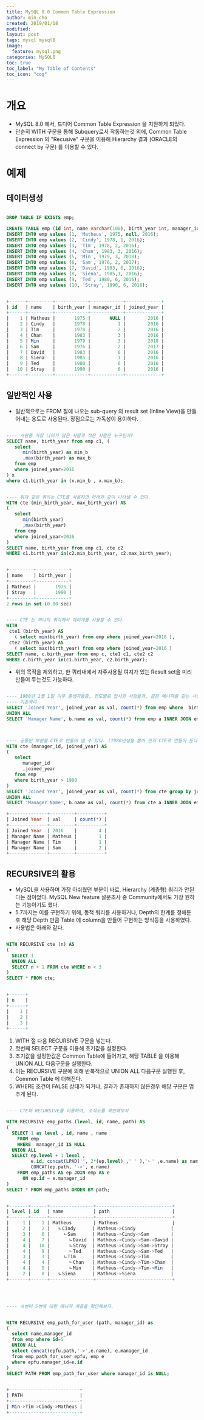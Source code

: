 ```yaml
---
title: MySQL 8.0 Common Table Expression
author: min_cho
created: 2019/01/18
modified:
layout: post
tags: mysql mysql8
image:
  feature: mysql.png
categories: MySQL8
toc: true
toc_label: "My Table of Contents"
toc_icon: "cog"
---
```


# 개요
* MySQL 8.0 에서, 드디어 Common Table Expression 을 지원하게 되었다.
* 단순히 WITH 구문을 통해 Subquery로서 작동하는것 외에, Common Table Expression 의 "Recusive" 구문을 이용해 Hierarchy 결과 (ORACLE의 connect by 구문) 를 이용할 수 있다.


# 예제
## 데이터생성

```sql

DROP TABLE IF EXISTS emp;

CREATE TABLE emp (id int, name varchar(100), birth_year int, manager_id int, joined_year year);
INSERT INTO emp values (1, 'Matheus', 1975, null, 2016);
INSERT INTO emp values (2, 'Cindy', 1978, 1, 2016);
INSERT INTO emp values (3, 'Tim', 1978, 2, 2016);
INSERT INTO emp values (4, 'Chan', 1983, 3, 2016);
INSERT INTO emp values (5, 'Min', 1979, 3, 2018);
INSERT INTO emp values (6, 'Sam', 1976, 2, 2017);
INSERT INTO emp values (7, 'David', 1983, 6, 2016);
INSERT INTO emp values (8, 'Siena', 1985,1, 2016);
INSERT INTO emp values (9, 'Ted', 1980, 6, 2016);
INSERT INTO emp values (10, 'Stray', 1990, 6, 2016);       


+------+---------+------------+------------+-------------+
| id   | name    | birth_year | manager_id | joined_year |
+------+---------+------------+------------+-------------+
|    1 | Matheus |       1975 |       NULL |        2016 |
|    2 | Cindy   |       1978 |          1 |        2016 |
|    3 | Tim     |       1978 |          2 |        2016 |
|    4 | Chan    |       1983 |          3 |        2016 |
|    5 | Min     |       1979 |          3 |        2018 |
|    6 | Sam     |       1976 |          2 |        2017 |
|    7 | David   |       1983 |          6 |        2016 |
|    8 | Siena   |       1985 |          1 |        2016 |
|    9 | Ted     |       1980 |          6 |        2016 |
|   10 | Stray   |       1990 |          6 |        2016 |
+------+---------+------------+------------+-------------+

```

## 일반적인 사용
 * 일반적으로는 FROM 절에 나오는 sub-query 의 result set (Inline View)을 만들어내는 용도로 사용된다. 장점으로는 가독성이 용이하다.

```sql

---- 사원중 가장 나이가 많은 사람과 적은 사람은 누구인가?
SELECT name, birth_year from emp c1, (
   select
      min(birth_year) as min_b
      ,max(birth_year) as max_b
   from emp
   where joined_year=2016
) x
where c1.birth_year in (x.min_b , x.max_b);


---- 위와 같은 쿼리는 CTE를 사용하면 아래와 같이 나타낼 수 있다.
WITH cte (min_birth_year, max_birth_year) AS
(
   select
      min(birth_year)
      ,max(birth_year)
   from emp
   where joined_year=2016
)
SELECT name, birth_year from emp c1, cte c2
WHERE c1.birth_year in(c2.min_birth_year, c2.max_birth_year);


+---------+------------+
| name    | birth_year |
+---------+------------+
| Matheus |       1975 |
| Stray   |       1990 |
+---------+------------+
2 rows in set (0.00 sec)


---- CTE 는 하나의 쿼리에서 여러개를 사용할 수 있다.
WITH
 cte1 (birth_year) AS
   ( select min(birth_year) from emp where joined_year=2016 ),
 cte2 (birth_year) AS
   ( select max(birth_year) from emp where joined_year=2016 )
SELECT name, c.birth_year from emp c, cte1 c1, cte2 c2
WHERE c.birth_year in(c1.birth_year, c2.birth_year);

```

 * 위의 목적을 제외하고, 한 쿼리내에서 자주사용될 여지가 있는 Result set을 미리 만들어 두는것도 가능하다.

```sql

---- 1980년 1월 1일 이후 출생자들중, 연도별로 입사한 사람들과, 같은 메니져를 같는 사람 숫자는 몇명인가?
---- 기존쿼리
SELECT 'Joined Year', joined_year as val, count(*) from emp where  birth_year > 1980 group by joined_year
UNION ALL
SELECT 'Manager Name', b.name as val, count(*) from emp a INNER JOIN emp b on a.manager_id=b.id where a.birth_year > 1980 group by b.name;



---- 공통된 부분을 CTE로 만들어 낼 수 있다. (1980년생을 뽑아 먼저 CTE로 만들어 둔다.)
WITH cte (manager_id, joined_year) AS
(
   select
      manager_id
      ,joined_year
   from emp
   where birth_year > 1980
)
SELECT 'Joined Year', joined_year as val, count(*) from cte group by joined_year
UNION ALL
SELECT 'Manager Name', b.name as val, count(*) from cte a INNER JOIN emp b on a.manager_id=b.id group by b.name;

+--------------+---------+----------+
| Joined Year  | val     | count(*) |
+--------------+---------+----------+
| Joined Year  | 2016    |        4 |
| Manager Name | Matheus |        1 |
| Manager Name | Tim     |        1 |
| Manager Name | Sam     |        2 |
+--------------+---------+----------+

```


## RECURSIVE의 활용
 * MySQL을 사용하며 가장 아쉬웠던 부분이 바로, Hierarchy (계층형) 쿼리가 안된다는 점이었다.  MySQL New feature 설문조사 중  Community에서도 가장 원하는 기능이기도 했다.
 * 5.7까지는 이를 구현하기 위해, 동적 쿼리를 사용하거나, Depth의 한계를 정해둔 후 해당 Depth 만큼 Table 에 column을 만들어 구현하는 방식등을 사용하였다.
 * 사용법은 아래와 같다.

```sql

WITH RECURSIVE cte (n) AS
(
  SELECT 1
  UNION ALL
  SELECT n + 1 FROM cte WHERE n < 3
)
SELECT * FROM cte;


+------+
| n    |
+------+
|    1 |
|    2 |
|    3 |
+------+

```

  1. WITH 절 다음  RECURSIVE 구문을 넣는다.
  2. 첫번째 SELECT 구문을 이용해 초기값을 설정한다.
  3. 초기값을 설정한값은 Common Table에 들어가고, 해당 TABLE 을 이용해 UNION ALL 다음구문을 실행한다.
  4. 이는 RECURSIVE 구문에 의해 반복적으로  UNION ALL 다음구문 실행된 후,  Common Table 에 더해진다.
  5. WHERE 조건이 FALSE 상태가 되거나, 결과가 존재하지 않은경우 해당 구문은 멈추게 된다.

```sql

---- CTE와 RECURSIVE를 이용하여, 조직도를 확인해보자

WITH RECURSIVE emp_paths (level, id, name, path) AS
(
  SELECT 1 as level , id, name , name
    FROM emp
    WHERE  manager_id IS NULL
  UNION ALL
  SELECT ep.level + 1 level ,
         e.id, concat(LPAD('', 2*(ep.level) ,' ' ),'ㄴ' ,e.name) as name ,
         CONCAT(ep.path, '->', e.name)
    FROM emp_paths AS ep JOIN emp AS e
      ON ep.id = e.manager_id
)
SELECT * FROM emp_paths ORDER BY path;


+-------+------+----------------+----------------------------+
| level | id   | name           | path                       |
+-------+------+----------------+----------------------------+
|     1 |    1 | Matheus        | Matheus                    |
|     2 |    2 |   ㄴCindy      | Matheus->Cindy             |
|     3 |    6 |     ㄴSam      | Matheus->Cindy->Sam        |
|     4 |    7 |       ㄴDavid  | Matheus->Cindy->Sam->David |
|     4 |   10 |       ㄴStray  | Matheus->Cindy->Sam->Stray |
|     4 |    9 |       ㄴTed    | Matheus->Cindy->Sam->Ted   |
|     3 |    3 |     ㄴTim      | Matheus->Cindy->Tim        |
|     4 |    4 |       ㄴChan   | Matheus->Cindy->Tim->Chan  |
|     4 |    5 |       ㄴMin    | Matheus->Cindy->Tim->Min   |
|     2 |    8 |   ㄴSiena      | Matheus->Siena             |
+-------+------+----------------+----------------------------+




---- 사번이 5번에 대한 메니져 계층을 확인해보자.


WITH RECURSIVE emp_path_for_user (path, manager_id) as
(
  select name,manager_id
  from emp where id=5
  UNION ALL
  select concat(epfu.path,'->',e.name), e.manager_id
  from emp_path_for_user epfu, emp e
  where epfu.manager_id=e.id
)
SELECT PATH FROM emp_path_for_user where manager_id is NULL;


+--------------------------+
| PATH                     |
+--------------------------+
| Min->Tim->Cindy->Matheus |
+--------------------------+

```

